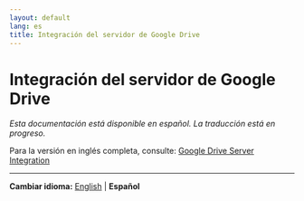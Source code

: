 ```yaml
---
layout: default
lang: es
title: Integración del servidor de Google Drive
---
```


# Integración del servidor de Google Drive

*Esta documentación está disponible en español. La traducción está en progreso.*

Para la versión en inglés completa, consulte: [Google Drive Server Integration](google-drive-server-integration.md)

---

**Cambiar idioma:** [English](google-drive-server-integration.md) | **Español**

